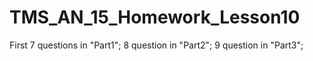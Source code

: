 # TMS_AN_15_Homework_Lesson10

First 7 questions in "Part1";
8 question in "Part2";
9 question in "Part3";
